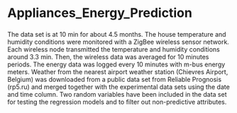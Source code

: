 # Appliances_Energy_Prediction

###
The data set is at 10 min for about 4.5 months. The house temperature and humidity conditions
were monitored with a ZigBee wireless sensor network. Each wireless node transmitted the
temperature and humidity conditions around 3.3 min. Then, the wireless data was averaged for
10 minutes periods. The energy data was logged every 10 minutes with m-bus energy meters.
Weather from the nearest airport weather station (Chievres Airport, Belgium) was downloaded
from a public data set from Reliable Prognosis (rp5.ru) and merged together with the
experimental data sets using the date and time column. Two random variables have been
included in the data set for testing the regression models and to filter out non-predictive attributes.



